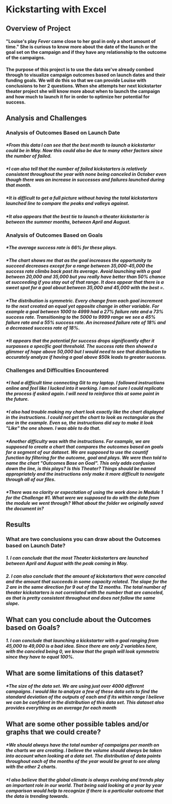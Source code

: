 # **Kickstarting with Excel**

## **Overview of Project**
#### "Louise's play *Fever* came close to her goal in only a short amount of time." She is curious to know more about the date of the launch or the goal set on the campaign and if they have any relationship to the outcome of the campaigns.


#### The purpose of this project is to use the data we've already combed through to visualize campaign outcomes based on launch dates and their funding goals. We will do this so that we can provide Louise with conclusions to her 2 questions. When she attempts her next kickstarter theater project she will know more about when to launch the campaign and how much to launch it for in order to optimize her potential for success.


## **Analysis and Challenges**


### Analysis of Outcomes Based on Launch Date
##### *From this data I can see that the best month to launch a kickstarter could be in May. Now this could also be due to many other factors since the number of failed.
##### *I can also tell that the number of failed kickstarters is relatively consistent throughout the year with none being canceled in October even though there was an increase in successes and failures launched during that month. 
##### *It is difficult to get a full picture without having the total kickstarters launched line to compare the peaks and valleys against.
##### *It also appears that the best tie to launch a theater kickstarter is between the summer months, between April and August.



### Analysis of Outcomes Based on Goals
##### *The average success rate is 66% for these plays. 
##### *The chart shows me that as the goal increases the opportunity to succeed decreases except for a range between 35,000-45,000 the success rate climbs back past its average. Avoid launching with a goal between 20,000 and 35,000 but you really have better than 50% chance at succeeding if you stay out of that range. It does appear that there is a sweet spot for a goal about between 35,000 and 45,000 with the best =.
##### *The distribution is symmetric. Every change from each goal increment to the next created an equal yet opposite change in other variable. For example a goal between 1000 to 4999 had a 27% failure rate and a 73% success rate. Transitioning to the 5000 to 9999 range we see a 45% failure rate and a 55% success rate. An increased failure rate of 18% and a decreased success rate of 18%.
##### *It appears that the potential for success drops significantly after it surpasses a specific goal threshold. The success rate then showed a glimmer of hope above 50,000 but I would need to see that distribution to accurately analyze if having a goal above $50k leads to greater success.


### Challenges and Difficulties Encountered
##### *I had a difficult time connecting Git to my laptop. I followed instructions online and feel like I lucked into it working. I am not sure I could replicate the process if asked again. I will need to reinforce this at some point in the future. 
##### *I also had trouble making my chart look exactly like the chart displayed in the instructions. I could not get the chart to look as rectangular as the one in the example. Even so, the instructions did say to make it look "Like" the one shown. I was able to do that.
##### *Another difficulty was with the instructions. For example, we are supposed to create a chart that compares the outcomes based on goals for a segment of our dataset. We are supposed to use the countif function by filtering for the outcome, goal and plays. We were then told to name the chart "Outcomes Base on Goal". This only adds confusion down the line, is this plays? Is this Theater? Things should be named appropriately and the instructions only make it more difficult to navigate through all of our files.
##### *There was no clarity or expectation of using the work done in Module 1 for the Challenge #1. What were we supposed to do with the data from the module we went through? What about the folder we originally saved the document in?



## **Results**

### What are two conclusions you can draw about the Outcomes based on Launch Date?
##### 1. I can conclude that the most Theater kickstarters are launched between April and August with the peak coming in May.
##### 2. I can also conclude that the amount of kickstarters that were canceled and the amount that succeeds in some capacity related. The slope for the 2 are in the same direction for 9 out of the 12 months. The total number of theater kickstarters is not correlated with the number that are canceled, as that is pretty consistent throughout and does not follow the same slope.

## What can you conclude about the Outcomes based on Goals?
##### 1. I can conclude that launching a kickstarter with a goal ranging from 45,000 to 49,000 is a bad idea. Since there are only 2 variables here, with the canceled being 0, we know that the graph will look symmetric since they have to equal 100%.

## What are some limitations of this dataset?
##### *The size of the data set. We are using just over 4000 different campaigns. I would like to analyze a few of these data sets to find the standard deviation of the outputs of each and if its within range I believe we can be confident in the distribution of this data set. This dataset also provides everything as an average for each month

## What are some other possible tables and/or graphs that we could create?
##### *We should always have the total number of campaigns per month on the charts we are creating. I believe the volume should always be taken into account when looking at a data set. The distribution of data points throughout each of the months of the year would be great to see along with the other 2 charts.
##### *I also believe that the global climate is always evolving and trends play an important role in our world. That being said looking at a year by year comparison would help to recognize if there is a particular outcome that the data is trending towards.

